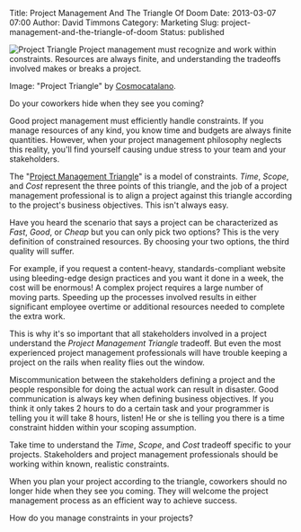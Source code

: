 Title: Project Management And The Triangle Of Doom
Date: 2013-03-07 07:00
Author: David Timmons
Category: Marketing
Slug: project-management-and-the-triangle-of-doom
Status: published

![Project Triangle][1]
<span class="img-caption">
  Project management must recognize and work within constraints. Resources
  are always finite, and understanding the tradeoffs involved makes or
  breaks a project.

  Image: "Project Triangle" by [Cosmocatalano][2].
</span>

Do your coworkers hide when they see you coming?

Good project management must efficiently handle constraints. If you
manage resources of any kind, you know time and budgets are always
finite quantities. However, when your project management philosophy
neglects this reality, you'll find yourself causing undue stress to your
team and your stakeholders.

The "[Project Management Triangle][3]" is a model of constraints.
*Time*, *Scope*, and *Cost* represent the three points of this triangle,
and the job of a project management professional is to align a project
against this triangle according to the project's business objectives.
This isn't always easy.

Have you heard the scenario that says a project can be characterized as
*Fast*, *Good*, or *Cheap* but you can only pick two options? This is
the very definition of constrained resources. By choosing your two
options, the third quality will suffer.

For example, if you request a content-heavy, standards-compliant website
using bleeding-edge design practices and you want it done in a week, the
cost will be enormous! A complex project requires a large number of
moving parts. Speeding up the processes involved results in either
significant employee overtime or additional resources needed to complete
the extra work.

This is why it's so important that all stakeholders involved in a
project understand the *Project Management Triangle* tradeoff. But even
the most experienced project management professionals will have trouble
keeping a project on the rails when reality flies out the window.

Miscommunication between the stakeholders defining a project and the
people responsible for doing the actual work can result in disaster.
Good communication is always key when defining business objectives. If
you think it only takes 2 hours to do a certain task and your programmer
is telling you it will take 8 hours, listen! He or she is telling you
there is a time constraint hidden within your scoping assumption.

Take time to understand the *Time*, *Scope*, and *Cost* tradeoff
specific to your projects. Stakeholders and project management
professionals should be working within known, realistic constraints.

When you plan your project according to the triangle, coworkers should
no longer hide when they see you coming. They will welcome the project
management process as an efficient way to achieve success.

How do you manage constraints in your projects?


[1]: {filename}/images/2013/03/project-management-and-the-triangle-of-doom0.jpg
  "Project Management Triangle Overview"

[2]: http://en.wikipedia.org/wiki/File:Project-triangle.svg
  "View the original image on Wikipedia."

[3]: http://en.wikipedia.org/wiki/Project_triangle
  "Click here to read more about the Project Management Triangle."
